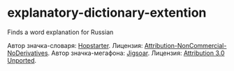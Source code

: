 # explanatory-dictionary-extention
Finds a word explanation for Russian

Автор значка-словаря: [Hopstarter](http://www.iconarchive.com/artist/hopstarter.html).
Лицензия: [Attribution-NonCommercial-NoDerivatives](https://creativecommons.org/licenses/by-nc-nd/4.0/deed.ru).
Автор значка-мегафона: [Jigsoar](http://www.jigsoaricons.com/).
Лицензия: [Attribution 3.0 Unported](https://creativecommons.org/licenses/by-nc-nd/3.0/deed.ru).
